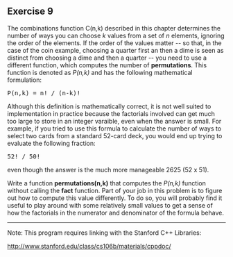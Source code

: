 Exercise 9
----------

The combinations function C(n,k) described in this chapter determines the number of ways you can choose *k* values from a set of *n* elements, ignoring the order of the elements. If the order of the values matter -- so that, in the case of the coin example, choosing a quarter first an then a dime is seen as distinct from choosing a dime and then a quarter -- you need to use a different function, which computes the number of **permutations**. This function is denoted as *P(n,k)* and has the following mathematical formulation:

<pre>
P(n,k) = n! / (n-k)!
</pre>

Although this definition is mathematically correct, it is not well suited to implementation in practice because the factorials involved can get much too large to store in an integer varaible, even when the answer is small. For example, if you tried to use this formula to calculate the number of ways to select two cards from a standard 52-card deck, you would end up trying to evaluate the following fraction:

<pre>
52! / 50!
</pre>

even though the answer is the much more manageable 2625 (52 x 51).

Write a function **permutations(n,k)** that computes the *P(n,k)* function without calling the **fact** function. Part of your job in this problem is to figure out how to compute this value differently. To do so, you will probably find it useful to play around with some relatively small values to get a sense of how the factorials in the numerator and denominator of the formula behave.

---

Note: This program requires linking with the Stanford C++ Libraries:

http://www.stanford.edu/class/cs106b/materials/cppdoc/